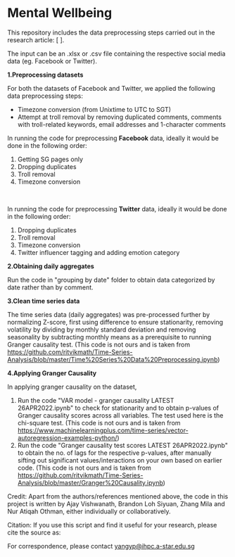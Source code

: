 # Mental Wellbeing

This repository includes the data preprocessing steps carried out in the research article: [ ].

The input can be an .xlsx or .csv file containing the respective social media data (eg. Facebook or Twitter). 

**1.Preprocessing datasets**

For both the datasets of Facebook and Twitter, we applied the following data preprocessing steps: 
- Timezone conversion (from Unixtime to UTC to SGT)
- Attempt at troll removal by removing duplicated comments, comments with troll-related keywords, email addresses and 1-character comments 


In running the code for preprocessing **Facebook** data, ideally it would be done in the following order: 
1. Getting SG pages only 
2. Dropping duplicates
3. Troll removal
4. Timezone conversion
<br />

In running the code for preprocessing **Twitter** data, ideally it would be done in the following order: 
1. Dropping duplicates
3. Troll removal
4. Timezone conversion
5. Twitter influencer tagging and adding emotion category

**2.Obtaining daily aggregates**

Run the code in "grouping by date" folder to obtain data categorized by date rather than by comment.

**3.Clean time series data**
 
The time series data (daily aggregates) was pre-processed further by normalizing Z-score, first using difference to ensure stationarity, removing volatility by dividing by monthly standard deviation and removing seasonality by subtracting monthly means as a prerequisite to running Granger causality test. (This code is not ours and is taken from https://github.com/ritvikmath/Time-Series-Analysis/blob/master/Time%20Series%20Data%20Preprocessing.ipynb)

**4.Applying Granger Causality**

In applying granger causality on the dataset,
1. Run the code "VAR model - granger causality LATEST 26APR2022.ipynb" to check for stationarity and to obtain p-values of Granger causality scores across all variables. The test used here is the chi-square test. (This code is not ours and is taken from https://www.machinelearningplus.com/time-series/vector-autoregression-examples-python/)
2. Run the code "Granger causality test scores LATEST 26APR2022.ipynb" to obtain the no. of lags for the respective p-values, after manually sifting out significant values/interactions on your own based on earlier code. (This code is not ours and is taken from https://github.com/ritvikmath/Time-Series-Analysis/blob/master/Granger%20Causality.ipynb)


Credit:
Apart from the authors/references mentioned above, the code in this project is written by Ajay Vishwanath, Brandon Loh Siyuan, Zhang Mila and Nur Atiqah Othman, either individually or collaboratively.

Citation:
If you use this script and find it useful for your research, please cite the source as: 

For correspondence, please contact yangyp@ihpc.a-star.edu.sg<br />
